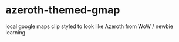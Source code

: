 # azeroth-themed-gmap
local google maps clip styled to look like Azeroth from WoW / newbie learning
